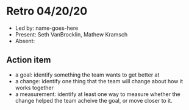 # Retro 04/20/20

* Led by: name-goes-here
* Present: Seth VanBrocklin, Mathew Kramsch
* Absent: 

## Action item

* a goal: identify something the team wants to get better at
* a change: identify one thing that the team will change about how it works together
* a measurement: identify at least one way to measure whether the change helped the team acheive the goal, or move closer to it.
